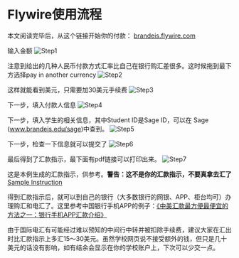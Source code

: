 # Flywire使用流程
本文阅读完毕后，从这个链接开始你的付款： [brandeis.flywire.com](https://brandeis.flywire.com)

输入金额
![Step1][flywire1]

注意到给出的几种人民币付款方式汇率比自己在银行购汇差很多。这时候拖到最下方选择pay in another currency
![Step2][flywire2]

这样就能看到美元，只需要加30美元手续费
![Step3][flywire3]

下一步，填入付款人信息
![Step4][flywire4]

下一步，填入学生的相关信息，其中Student ID是Sage ID，可以在 Sage (www.brandeis.edu/sage)中查到。
![Step5][flywire5]

下一步，检查一下信息就可以提交了
![Step6][flywire6]

最后得到了汇款指示，最下面有pdf链接可以打印出来。
![Step7][flywire7]

这是本例生成的汇款指示，供参考。**警告：这不是你的汇款指示，不要真拿去汇了**[Sample Instruction](documents/FlywireInstructions.pdf)

得到汇款指示后，就可以到自己的银行（大多数银行的网银、APP、柜台均可）办理购汇和电汇了。这里参考中国银行手机APP的例子：[《中美汇款最方便最便宜的方法之一：银行手机APP汇款介绍》](https://www.uscreditcardguide.com/zhongmeihuikuanzuifangbiandefangfazhiyishoujiapphuikuanjieshao/)

由于国际电汇有可能经过难以预知的中间行中转并被扣除手续费，建议大家在汇出时比汇款指示上多汇15～30美元。虽然学校网页说不接受额外的钱，但只是几十美元的话没有影响，如有结余会显示在你的学校账户上，下次可以少交一点。


[flywire1]:images/flywire1.png
[flywire2]:images/flywire2.png
[flywire3]:images/flywire3.png
[flywire4]:images/flywire4.png
[flywire5]:images/flywire5.png
[flywire6]:images/flywire6.png
[flywire7]:images/flywire7.png